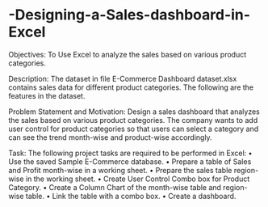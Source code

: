 # -Designing-a-Sales-dashboard-in-Excel
Objectives: 
To Use Excel to analyze the sales based on various product categories.

Description:
The dataset in file E-Commerce Dashboard dataset.xlsx contains sales data for different product categories. The following are the features in the dataset.

Problem Statement and Motivation:
Design a sales dashboard that analyzes the sales based on various product categories. The company wants to add user control for product categories so that users can select a category and can see the trend month-wise and product-wise accordingly.

Task:
The following project tasks are required to be performed in Excel:
• Use the saved Sample E-Commerce database.
• Prepare a table of Sales and Profit month-wise in a working sheet.
• Prepare the sales table region-wise in the working sheet.
• Create User Control Combo box for Product Category.
• Create a Column Chart of the month-wise table and region-wise table.
• Link the table with a combo box.
• Create a dashboard.
